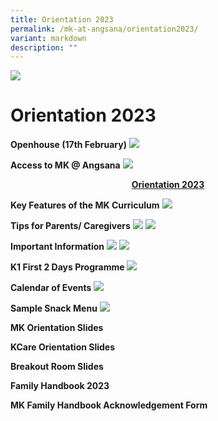 ```yaml
---
title: Orientation 2023
permalink: /mk-at-angsana/orientation2023/
variant: markdown
description: ""
---
```

![](/images/MK-Angsana.jpg)


Orientation 2023
===================
<b>Openhouse (17th February)</b>
![](/images/Open_House_Poster_2024__1_.png)

<b>Access to MK @ Angsana</b>
![](/images/Access_to_MK_Angsana__1_.png)

<center><b><u> Orientation 2023 </u></b></center>



<b>Key Features of the MK Curriculum</b>
![](/images/9__Key_Features_of_the_MK_Curriculum.jpg)

<b>Tips for Parents/ Caregivers</b>
![](/images/8a__Tips_for_parents_caregivers.jpg)
![](/images/8b__Tips_for_parents_caregivers.jpg)

<b>Important Information</b>
![](/images/6a__Important_Information__K1_.jpg)
![](/images/6b__Important_Information__K2_.jpg)

<b>K1 First 2 Days Programme</b>
![](/images/4__First_2_Days_Programme_Nov.png)

<b>Calendar of Events</b>
![](/images/5__Calendar_of_Events__Term_1_.png)

<b>Sample Snack Menu</b>
![](/images/7__Sample_Snack_Menu.png)



<b>MK Orientation Slides</b>
[](/files/1__MK_Orientation_Slides_2023.pdf)

<b>KCare Orientation Slides</b>
[](/files/2__KCare_Orientation_Slides_2023.pdf)

<b>Breakout Room Slides</b>
[](/files/3__Breakout_Room_Slides.pdf)

<b>Family Handbook 2023</b>
[](/files/10__Family_Handbook_2023.pdf)

<b>MK Family Handbook Acknowledgement Form</b>
[](/files/11__MK_Family_Handbook_Acknowledgement_Form.pdf)